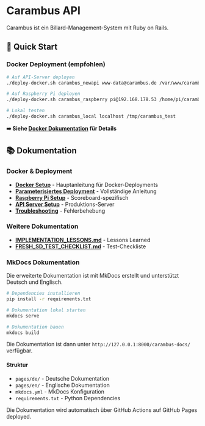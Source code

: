 # Carambus API

Carambus ist ein Billard-Management-System mit Ruby on Rails.

## 🚀 Quick Start

### Docker Deployment (empfohlen)

```bash
# Auf API-Server deployen
./deploy-docker.sh carambus_newapi www-data@carambus.de /var/www/carambus_newapi

# Auf Raspberry Pi deployen  
./deploy-docker.sh carambus_raspberry pi@192.168.178.53 /home/pi/carambus

# Lokal testen
./deploy-docker.sh carambus_local localhost /tmp/carambus_test
```

**➡️ Siehe [Docker Dokumentation](docs/docker/README.md) für Details**

## 📚 Dokumentation

### Docker & Deployment
- **[Docker Setup](docs/docker/README.md)** - Hauptanleitung für Docker-Deployments
- **[Parameterisiertes Deployment](docs/docker/PARAMETERIZED_DEPLOYMENT.md)** - Vollständige Anleitung
- **[Raspberry Pi Setup](docs/docker/RASPBERRY_PI_SETUP.md)** - Scoreboard-spezifisch
- **[API Server Setup](docs/docker/API_SERVER_SETUP.md)** - Produktions-Server
- **[Troubleshooting](docs/docker/TROUBLESHOOTING.md)** - Fehlerbehebung

### Weitere Dokumentation
- **[IMPLEMENTATION_LESSONS.md](IMPLEMENTATION_LESSONS.md)** - Lessons Learned
- **[FRESH_SD_TEST_CHECKLIST.md](FRESH_SD_TEST_CHECKLIST.md)** - Test-Checkliste

### MkDocs Dokumentation

Die erweiterte Dokumentation ist mit MkDocs erstellt und unterstützt Deutsch und Englisch.

```bash
# Dependencies installieren
pip install -r requirements.txt

# Dokumentation lokal starten
mkdocs serve

# Dokumentation bauen
mkdocs build
```

Die Dokumentation ist dann unter `http://127.0.0.1:8000/carambus-docs/` verfügbar.

#### Struktur
- `pages/de/` - Deutsche Dokumentation
- `pages/en/` - Englische Dokumentation
- `mkdocs.yml` - MkDocs Konfiguration
- `requirements.txt` - Python Dependencies

Die Dokumentation wird automatisch über GitHub Actions auf GitHub Pages deployed. 